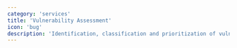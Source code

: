 ```yaml
---
category: 'services'
title: 'Vulnerability Assessment'
icon: 'bug'
description: 'Identification, classification and prioritization of vulnerabilities in computing systems'
---
```

